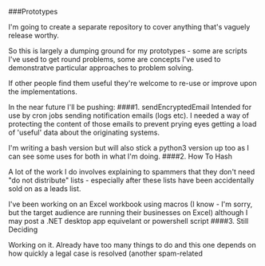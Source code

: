 ###Prototypes

I'm going to create a separate repository to cover anything that's vaguely release worthy.

So this is largely a dumping ground for my prototypes - some are scripts I've used to get round problems, some are concepts I've used to demonstratve particular approaches to problem solving.

If other people find them useful they're welcome to re-use or improve upon the implementations.

In the near future I'll be pushing:
####1. sendEncryptedEmail
Intended for use by cron jobs sending notification emails (logs etc). I needed a way of protecting the content of those emails to prevent prying eyes getting a load of 'useful' data about the originating systems.

I'm writing a bash version but will also stick a python3 version up too as I can see some uses for both in what I'm doing.
####2. How To Hash

A lot of the work I do involves explaining to spammers that they don't need "do not distribute" lists - especially after these lists have been accidentally sold on as a leads list.

I've been working on an Excel workbook using macros (I know - I'm sorry, but the target audience are running their businesses on Excel) although I may post a .NET desktop app equivelant or powershell script
####3. Still Deciding

Working on it. Already have too many things to do and this one depends on how quickly a legal case is resolved (another spam-related 
